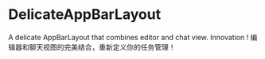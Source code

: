 # DelicateAppBarLayout
A delicate AppBarLayout that combines editor and chat view. Innovation ! 编辑器和聊天视图的完美结合，重新定义你的任务管理！
